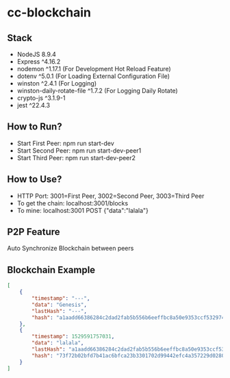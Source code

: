 # cc-blockchain

## Stack
- NodeJS 8.9.4
- Express ^4.16.2
- nodemon ^1.17.1 (For Development Hot Reload Feature)
- dotenv ^5.0.1 (For Loading External Configuration File)
- winston ^2.4.1 (For Logging)
- winston-daily-rotate-file ^1.7.2 (For Logging Daily Rotate)
- crypto-js ^3.1.9-1
- jest ^22.4.3

## How to Run?
- Start First Peer: npm run start-dev
- Start Second Peer: npm run start-dev-peer1
- Start Third Peer: npm run start-dev-peer2

## How to Use?
- HTTP Port: 3001=First Peer, 3002=Second Peer, 3003=Third Peer
- To get the chain: localhost:3001/blocks
- To mine: localhost:3001 POST {"data":"lalala"}

## P2P Feature
Auto Synchronize Blockchain between peers

## Blockchain Example
```json
[
    {
        "timestamp": "---",
        "data": "Genesis",
        "lastHash": "---",
        "hash": "a1aadd66386284c2dad2fab5b556b6eeffbc8a50e9353ccf532974205f0f8dda"
    },
    {
        "timestamp": 1529591757031,
        "data": "lalala",
        "lastHash": "a1aadd66386284c2dad2fab5b556b6eeffbc8a50e9353ccf532974205f0f8dda",
        "hash": "73f72b02bfd7b41ac6bfca23b3301702d99442efc4a357229d028008f7b98ffd"
    }
]
```
